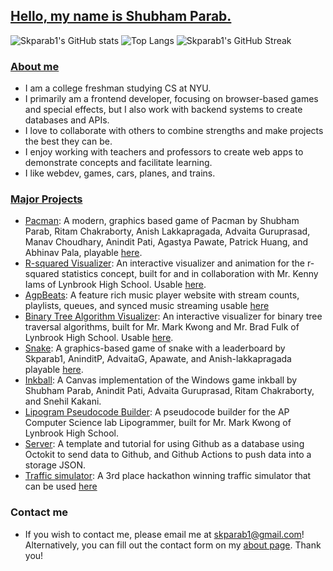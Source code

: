 ## [Hello, my name is Shubham Parab.](https://about.skparab1.com)

![Skparab1's GitHub stats](https://github-readme-stats.vercel.app/api?username=skparab1&radius=5&layout=compact&theme=algolia)
![Top Langs](https://github-readme-stats.vercel.app/api/top-langs/?username=skparab1&theme=algolia&bor&layout=compact&langs_count=4)
![Skparab1's GitHub Streak](https://github-readme-streak-stats.herokuapp.com/?user=skparab1&layout=compact&theme=algolia)

### [About me](https://about.skparab1.com)
  - I am a college freshman studying CS at NYU.
  - I primarily am a frontend developer, focusing on browser-based games and special effects, but I also work with backend systems to create databases and APIs.
  - I love to collaborate with others to combine strengths and make projects the best they can be.
  - I enjoy working with teachers and professors to create web apps to demonstrate concepts and facilitate learning.
  - I like webdev, games, cars, planes, and trains.
 
### [Major Projects](https://skparab1.com#projects)
  - [Pacman](https://github.com/skparab1/Pacman): A modern, graphics based game of Pacman by Shubham Parab, Ritam Chakraborty, Anish Lakkapragada, Advaita Guruprasad, Manav Choudhary, Anindit Pati, Agastya Pawate, Patrick Huang, and Abhinav Pala, playable [here](https://skparab1.github.io/pacman).
  - [R-squared Visualizer](https://github.com/skparab1/iams): An interactive visualizer and animation for the r-squared statistics concept, built for and in collaboration with Mr. Kenny Iams of Lynbrook High School. Usable [here](https://skparab1.github.io/iams).
  - [AgpBeats](https://github.com/skparab1/agp-beats): A feature rich music player website with stream counts, playlists, queues, and synced music streaming usable [here](https://skparab1.github.io/agpbeats)
  - [Binary Tree Algorithm Visualizer](https://github.com/skparab1/binarytree/): An interactive visualizer for binary tree traversal algorithms, built for Mr. Mark Kwong and Mr. Brad Fulk of Lynbrook High School. Usable [here](https://lhsbinarytree.vercel.app).
  - [Snake](https://github.com/skparab1/snake): A graphics-based game of snake with a leaderboard by Skparab1, AninditP, AdvaitaG, Apawate, and Anish-lakkapragada playable [here](https://skparab1.github.io/snake).
  - [Inkball](https://github.com/skparab1/inkball): A Canvas implementation of the Windows game inkball by Shubham Parab, Anindit Pati, Advaita Guruprasad, Ritam Chakraborty, and Snehil Kakani.
  - [Lipogram Pseudocode Builder](https://lipogram-pseudocode.vercel.app/): A pseudocode builder for the AP Computer Science lab Lipogrammer, built for Mr. Mark Kwong of Lynbrook High School.
  - [Server](https://github.com/skparab1/server): A template and tutorial for using Github as a database using Octokit to send data to Github, and Github Actions to push data into a storage JSON.
  - [Traffic simulator](https://github.com/Skparab1/traffic-simulator): A 3rd place hackathon winning traffic simulator that can be used [here](https://skparab1.github.io/r/traffic)

### Contact me
  - If you wish to contact me, please email me at skparab1@gmail.com! Alternatively, you can fill out the contact form on my [about page](https://about.skparab1.com). Thank you!
